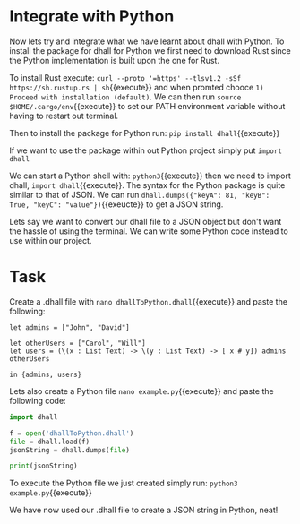# Integrate with Python

Now lets try and integrate what we have learnt about dhall with Python. To install the package for dhall for Python we first need to download Rust since the Python implementation is built upon the one for Rust.

To install Rust execute: `curl --proto '=https' --tlsv1.2 -sSf https://sh.rustup.rs | sh`{{execute}} and when promted chooce `1) Proceed with installation (default)`.
We can then run `source $HOME/.cargo/env`{{execute}} to set our PATH environment variable without having to restart out terminal.

Then to install the package for Python run: `pip install dhall`{{execute}}

If we want to use the package within out Python project simply put 
`import dhall `

We can start a Python shell with: `python3`{{execute}} then we need to import dhall, `import dhall`{{execute}}. The syntax for the Python package is quite similar to that of JSON. We can run `dhall.dumps({"keyA": 81, "keyB": True, "keyC": "value"})`{{exeucte}} to get a JSON string.

Lets say we want to convert our dhall file to a JSON object but don't want the hassle of using the terminal. We can write some Python code instead to use within our project.

# Task

Create a .dhall file with `nano dhallToPython.dhall`{{execute}} and paste the following:
```
let admins = ["John", "David"]

let otherUsers = ["Carol", "Will"]
let users = (\(x : List Text) -> \(y : List Text) -> [ x # y]) admins otherUsers

in {admins, users}
```

Lets also create a Python file `nano example.py`{{execute}} and paste the following code:

```python
import dhall 

f = open('dhallToPython.dhall')
file = dhall.load(f)
jsonString = dhall.dumps(file)

print(jsonString)
```

To execute the Python file we just created simply run: `python3 example.py`{{execute}}


We have now used our .dhall file to create a JSON string in Python, neat!
